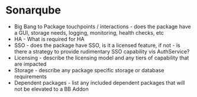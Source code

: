 # Sonarqube

- Big Bang to Package touchpoints / interactions - does the package have a GUI, storage needs, logging, monitoring, health checks, etc
- HA - What is required for HA
- SSO - does the package have SSO, is it a licensed feature, if not - is there a strategy to provide rudimentary SSO capability vis AuthService?
- Licensing - describe the licensing model and any tiers of capability that are impacted 
- Storage - describe any package specific storage or database requirements 
- Dependent packages - list any included dependent packages that will not be elevated to a BB Addon
